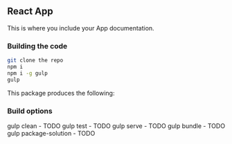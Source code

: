 ## React App

This is where you include your App documentation.

### Building the code

```bash
git clone the repo
npm i
npm i -g gulp
gulp
```

This package produces the following: 


### Build options

gulp clean - TODO
gulp test - TODO
gulp serve - TODO
gulp bundle - TODO
gulp package-solution - TODO
